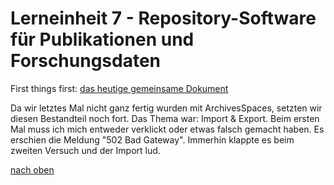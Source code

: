 # Lerneinheit 7 - Repository-Software für Publikationen und Forschungsdaten

First things first: [das heutige gemeinsame Dokument](https://pad.gwdg.de/zOkWiaueTpesd8BPi1JM9w#)

Da wir letztes Mal nicht ganz fertig wurden mit ArchivesSpaces, setzten wir diesen Bestandteil noch fort. Das Thema war: Import & Export. Beim ersten Mal muss ich mich entweder verklickt oder etwas falsch gemacht haben. Es erschien die Meldung "502 Bad Gateway". Immerhin klappte es beim zweiten Versuch und der Import lud.





[nach oben](#lerneinheit-7---repository-software-für-publikationen-und-forschungsdaten)
